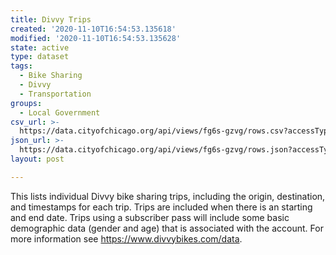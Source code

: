 ```yaml
---
title: Divvy Trips
created: '2020-11-10T16:54:53.135618'
modified: '2020-11-10T16:54:53.135628'
state: active
type: dataset
tags:
  - Bike Sharing
  - Divvy
  - Transportation
groups:
  - Local Government
csv_url: >-
  https://data.cityofchicago.org/api/views/fg6s-gzvg/rows.csv?accessType=DOWNLOAD
json_url: >-
  https://data.cityofchicago.org/api/views/fg6s-gzvg/rows.json?accessType=DOWNLOAD
layout: post

---
```

This lists individual Divvy bike sharing trips, including the origin, destination, and timestamps for each trip. Trips are included when there is an starting and end date. Trips using a subscriber pass will include some basic demographic data (gender and age) that is associated with the account. For more information see https://www.divvybikes.com/data.
